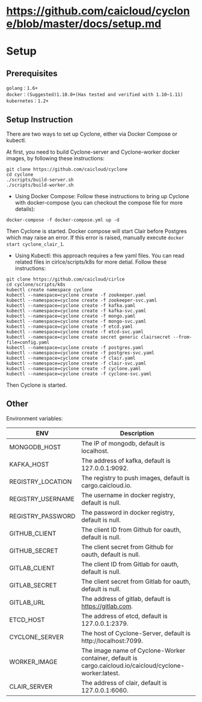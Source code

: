 # https://github.com/caicloud/cyclone/blob/master/docs/setup.md


# Setup

## Prerequisites

```
golang：1.6+
docker：(Suggested)1.10.0+(Has tested and verified with 1.10~1.11)
kubernetes：1.2+
```

## Setup Instruction

There are two ways to set up Cyclone, either via Docker Compose or kubectl.

At first, you need to build Cyclone-server and Cyclone-worker docker images, by following these instructions: 

```
git clone https://github.com/caicloud/cyclone
cd cyclone
./scripts/build-server.sh
./scripts/build-worker.sh
```

- Using Docker Compose: Follow these instructions to bring up Cyclone with docker-compose (you can checkout the compose file for more details):

```
docker-compose -f docker-compose.yml up -d
```

Then Cyclone is started. Docker compose will start Clair before Postgres which may raise an error. If this error is raised, manually execute `docker start cyclone_clair_1`.

- Using Kubectl: this approach requires a few yaml files. You can read related files in cirlce/scripts/k8s for more detial. Follow these instructions:

```
git clone https://github.com/caicloud/cirlce
cd cyclone/scripts/k8s
kubectl create namespace cyclone
kubectl --namespace=cyclone create -f zookeeper.yaml
kubectl --namespace=cyclone create -f zookeeper-svc.yaml
kubectl --namespace=cyclone create -f kafka.yaml
kubectl --namespace=cyclone create -f kafka-svc.yaml
kubectl --namespace=cyclone create -f mongo.yaml
kubectl --namespace=cyclone create -f mongo-svc.yaml
kubectl --namespace=cyclone create -f etcd.yaml
kubectl --namespace=cyclone create -f etcd-svc.yaml
kubectl --namespace=cyclone create secret generic clairsecret --from-file=config.yaml
kubectl --namespace=cyclone create -f postgres.yaml
kubectl --namespace=cyclone create -f postgres-svc.yaml
kubectl --namespace=cyclone create -f clair.yaml
kubectl --namespace=cyclone create -f clair-svc.yaml
kubectl --namespace=cyclone create -f cyclone.yaml
kubectl --namespace=cyclone create -f cyclone-svc.yaml
```

Then Cyclone is started.

## Other

Environment variables: 

| ENV                  | Description                              |
| -------------------- | ---------------------------------------- |
| MONGODB_HOST         | The IP of mongodb, default is localhost. |
| KAFKA_HOST           | The address of kafka, default is 127.0.0.1:9092. |
| REGISTRY_LOCATION    | The registry to push images, default is cargo.caicloud.io. |
| REGISTRY_USERNAME    | The username in docker registry, default is null. |
| REGISTRY_PASSWORD    | The password in docker registry, default is null. |
| GITHUB_CLIENT        | The client ID from Github for oauth, default is null. |
| GITHUB_SECRET        | The client secret from Github for oauth, default is null. |
| GITLAB_CLIENT        | The client ID from Gitlab for oauth, default is null. |
| GITLAB_SECRET        | The client secret from Gitlab for oauth, default is null. |
| GITLAB_URL           | The address of gitlab, default is https://gitlab.com. |
| ETCD_HOST            | The address of etcd, default is 127.0.0.1:2379. |
| CYCLONE_SERVER       | The host of Cyclone-Server, default is http://localhost:7099. |
| WORKER_IMAGE         | The image name of Cyclone-Worker container, default is cargo.caicloud.io/caicloud/cyclone-worker:latest. |
| CLAIR_SERVER         | The address of clair, default is 127.0.0.1:6060. |